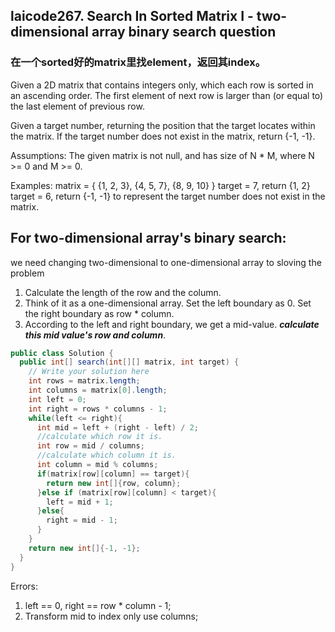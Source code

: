 ## laicode267. Search In Sorted Matrix I - two-dimensional array binary search question
### 在一个sorted好的matrix里找element，返回其index。
Given a 2D matrix that contains integers only, which each row is sorted in an ascending order. The first element of next row is larger than (or equal to) the last element of previous row.

Given a target number, returning the position that the target locates within the matrix. If the target number does not exist in the matrix, return {-1, -1}.

Assumptions:
The given matrix is not null, and has size of N * M, where N >= 0 and M >= 0.

Examples:
matrix = { {1, 2, 3}, {4, 5, 7}, {8, 9, 10} }
target = 7, return {1, 2}
target = 6, return {-1, -1} to represent the target number does not exist in the matrix.

## For two-dimensional array's binary search:
we need changing two-dimensional to one-dimensional array to sloving the problem 
1. Calculate the length of the row and the column.
2. Think of it as a one-dimensional array. Set the left boundary as 0. Set the right boundary as row * column.
3. According to the left and right boundary, we get a mid-value. ***calculate this mid value's row and column***.

```java
public class Solution {
  public int[] search(int[][] matrix, int target) {
    // Write your solution here
    int rows = matrix.length;
    int columns = matrix[0].length;
    int left = 0;
    int right = rows * columns - 1;
    while(left <= right){
      int mid = left + (right - left) / 2;
      //calculate which row it is.
      int row = mid / columns;
      //calculate which column it is.
      int column = mid % columns;
      if(matrix[row][column] == target){
        return new int[]{row, column};
      }else if (matrix[row][column] < target){
        left = mid + 1;
      }else{
        right = mid - 1;
      }
    }
    return new int[]{-1, -1};
  }
}
```
Errors:
1. left == 0, right == row * column - 1;
2. Transform mid to index only use columns; 
